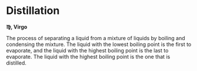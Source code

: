 <!--{"tags":["Distillation"]}-->

# Distillation

**♍︎, Virgo**

The process of separating a liquid from a mixture of liquids by boiling and
condensing the mixture. The liquid with the lowest boiling point is the first to
evaporate, and the liquid with the highest boiling point is the last to
evaporate. The liquid with the highest boiling point is the one that is
distilled.
